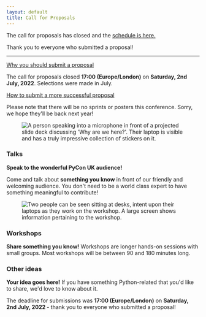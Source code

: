 ```yaml
---
layout: default
title: Call for Proposals
---
```


The call for proposals has closed and the <a href="https://pretalx.com/pycon-uk-2022/schedule/">schedule is here.</a>

Thank you to everyone who submitted a proposal!

<hr />

<a href="/call-for-proposals/why-you-should-submit-proposal/">Why you should submit a proposal</a>

<p>The call for proposals closed <strong>17:00 (Europe/London)</strong> on <strong>Saturday, 2nd July, 2022</strong>. Selections were made in July.</p>

<a href="/call-for-proposals/proposal-submission-advice/">How to submit a more successful proposal</a>

<p>Please note that there will be no sprints or posters this conference. Sorry, we hope they'll be back next year!</p>

<div class="box box_blue">
  <figure>
    <img src="/images/mikey_talk.jpg" alt="A person speaking into a microphone in front of a projected slide deck discussing 'Why are we here?'. Their laptop is visible and has a truly impressive collection of stickers on it.">
  </figure>

  <h3>Talks</h3>
  <p><strong>Speak to the wonderful PyCon UK audience!</strong></p>
  <p>Come and talk about <strong>something you know</strong> in front of our friendly and welcoming audience. You don't need to be a world class expert to have something meaningful to contribute!</p>
</div>

<div class="box box_red">
  <figure>
    <img src="/images/workshop.jpg" alt="Two people can be seen sitting at desks, intent upon their laptops as they work on the workshop. A large screen shows information pertaining to the workshop.">
  </figure>

  <h3>Workshops</h3>
  <p><strong>Share something you know!</strong> Workshops are longer hands-on sessions with small groups. Most workshops will be between 90 and 180 minutes long.</p>
</div>

<div class="box box_blue">
  <h3>Other ideas</h3>
  <p><strong>Your idea goes here!</strong> If you have something Python-related that you'd like to share, we'd love to know about it.</p>
</div>

<div class="box box_red">
  <p>The deadline for submissions was <strong>17:00 (Europe/London)</strong> on <strong>Saturday, 2nd July, 2022 </strong>- thank you to everyone who submitted a proposal!</p>
</div>
